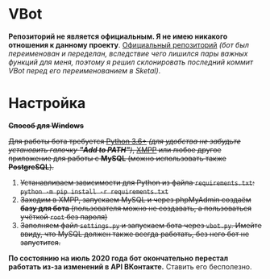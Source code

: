 # VBot
**Репозиторий не является официальным. Я не имею никакого отношения к данному проекту**. [Официальный репозиторий](https://github.com/ekonda/sketal) _(бот был переименован и переделан, вследствие чего лишился пары важных функций для меня, поэтому я решил склонировать последний коммит VBot перед его переименованием в Sketal)_.
# Настройка
<s>**Способ для Windows**

Для работы бота требуется [Python 3.6+](https://www.python.org/downloads/) _(для удобства не забудьте установить галочку **"Add to PATH"**)_, [XMPP](https://www.apachefriends.org/ru/download.html) или любое другое приложение для работы с **MySQL** (можно использовать также **PostgreSQL**).
1. Устанавливаем зависимости для Python из файла `requirements.txt`: `python -m pip install -r requirements.txt`
2. Заходим в XMPP, запускаем MySQL и через phpMyAdmin создаём **базу для бота** (пользователя можно не создавать, а пользоваться учёткой `root` без пароля)
3. Заполняем файл `settings.py` и запускаем бота через `vbot.py`. Имейте ввиду, что MySQL должен также всегда работать, без него бот не запустится.</s>

**По состоянию на июль 2020 года бот окончательно перестал работать из-за изменений в API ВКонтакте.** Ставить его бесполезно.
